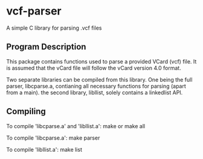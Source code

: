 # vcf-parser

A simple C library for parsing .vcf files

## Program Description

This package contains functions used to parse a provided VCard (vcf) file.
It is assumed that the vCard file will follow the vCard version 4.0 format.

Two separate libraries can be compiled from this library. One being the full
parser, libcparse.a, contianing all necessary functions for parsing (apart from a main). the
second library, libllist, solely contains a linkedlist API.

## Compiling

To compile 'libcparse.a' and 'libllist.a':
	make
		or
	make all

To compile 'libcparse.a':
	make parser

To compile 'libllist.a':
	make list
